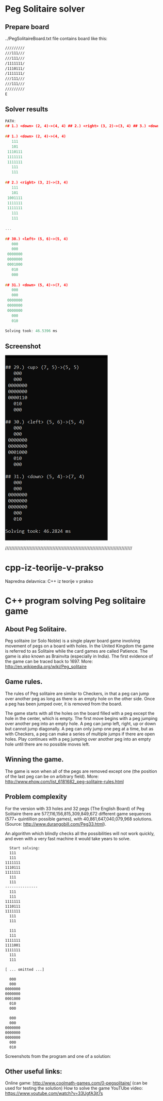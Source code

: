 # Peg Solitaire solver
## Prepare board
../PegSolitaireBoard.txt file contains board like this:
```cmd
/////////
///111///
///111///
/1111111/
/1110111/
/1111111/
///111///
///111///
/////////
E
```
## Solver results
```cpp
PATH:
## 1.) <down> (2, 4)->(4, 4) ## 2.) <right> (3, 2)->(3, 4) ## 3.) <down> (1, 3)->(3, 3) ## 4.) <left> (1, 5)->(1, 3) ## 5.) <left> (3, 4)->(3, 2) ## 6.) <right> (3, 1)->(3, 3) ## 7.) <up> (3, 5)->(1, 5) ## 8.) <left> (3, 7)->(3, 5) ## 9.) <up> (4, 3)->(2, 3) ## 10.) <down> (1, 3)->(3, 3) ## 11.) <right> (4, 1)->(4, 3) ## 12.) <up> (4, 3)->(2, 3) ## 13.) <up> (4, 5)->(2, 5) ## 14.) <down> (1, 5)->(3, 5) ## 15.) <left> (4, 7)->(4, 5) ## 16.) <up> (4, 5)->(2, 5) ## 17.) <up> (6, 3)->(4, 3) ## 18.) <right> (5, 1)->(5, 3) ## 19.) <up> (5, 3)->(3, 3) ## 20.) <down> (2, 3)->(4, 3) ## 21.) <right> (4, 3)->(4, 5) ## 22.) <up> (5, 5)->(3, 5) ## 23.) <down> (2, 5)->(4, 5) ## 24.) <left> (5, 7)->(5, 5) ## 25.) <right> (5, 4)->(5, 6) ## 26.) <up> (7, 5)->(5, 5) ## 27.) <down> (4, 5)->(6, 5) ## 28.) <right> (7, 3)->(7, 5) ## 29.) <up> (7, 5)->(5, 5) ## 30.) <left> (5, 6)->(5, 4) ## 31.) <down> (5, 4)->(7, 4)

## 1.) <down> (2, 4)->(4, 4)
   111
   101
 1110111
 1111111
 1111111
   111
   111

## 2.) <right> (3, 2)->(3, 4)
   111
   101
 1001111
 1111111
 1111111
   111
   111

...

## 30.) <left> (5, 6)->(5, 4)
   000
   000
 0000000
 0000000
 0001000
   010
   000

## 31.) <down> (5, 4)->(7, 4)
   000
   000
 0000000
 0000000
 0000000
   000
   010

Solving took: 46.5396 ms
```

## Screenshot
![](PegSolitaireSolvingTime.png)


///////////////////////////////////////////////////////////////////////////////////


# cpp-iz-teorije-v-prakso
Napredna delavnica: C++ iz teorije v prakso

C++ program solving Peg solitaire game
========================================

About Peg Solitaire.
----------------------
Peg solitaire (or Solo Noble) is a single player board game involving movement of pegs on a board with holes. In the United Kingdom the game is referred to as Solitaire while the card games are called Patience. The game is also known as Brainvita (especially in India). The first evidence of the game can be traced back to 1697.  More: http://en.wikipedia.org/wiki/Peg_solitaire

Game rules.
--------------------
The rules of Peg solitaire are similar to Checkers, in that a peg can jump over another peg as long as there is an empty hole on the other side.  Once a peg has been jumped over, it is removed from the board.  

The game starts with all the holes on the board filled with a peg except the hole in the center, which is empty. The first move begins with a peg jumping over another peg into an empty hole. A peg can jump left, right, up or down but cannot jump diagonally.  A peg can only jump one peg at a time, but as with Checkers, a peg can make a series of multiple jumps if there are open holes. Play continues with a peg jumping over another peg into an empty hole until there are no possible moves left.   

Winning the game.
----------------------
The game is won when all of the pegs are removed except one (the position of the last peg can be on arbitrary field). 
More: http://www.ehow.com/list_6181682_peg-solitaire-rules.html

Problem complexity
----------------------
For the version with 33 holes and 32 pegs (The English Board) of Peg Solitaire there are 577,116,156,815,309,849,672 different game sequences (577+ quintillion possible games), with 40,861,647,040,079,968 solutions. (Source: http://www.durangobill.com/Peg33.html).

An algorithm which blindly checks all the possibilities will not work quickly, and even with a very fast machine it would take years to solve.

```
  Start solving:
  111
  111
1111111
1110111
1111111
  111
  111
---------------
  111
  111
1111111
1110111
1111111
  111
  111

  111
  111
1111111
1111001
1111111
  111
  111

[ ... omitted ...]

  000
  000
0000000
0000000
0001000
  010
  000

  000
  000
0000000
0000000
0000000
  000
  010
```
Screenshots from the program and one of a solution:


Other useful links:
---------------------
Online game: http://www.coolmath-games.com/0-pegsolitaire/ (can be used for testing the solution)
How to solve the game YouTUbe video: https://www.youtube.com/watch?v=33UgfA3jt7s
